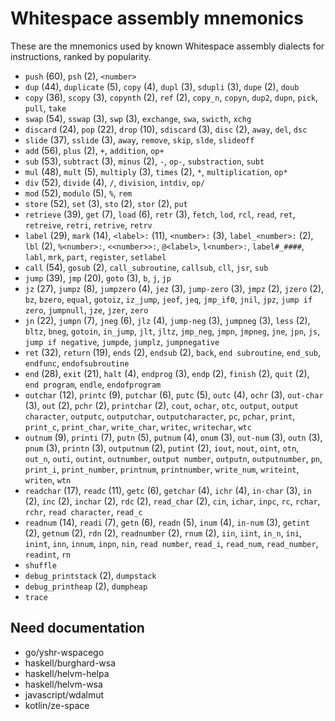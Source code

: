 # Whitespace assembly mnemonics

<!-- Generated by tools/generate_assembly.jq; DO NOT EDIT. -->

These are the mnemonics used by known Whitespace assembly dialects for
instructions, ranked by popularity.

- `push` (60), `psh` (2), `<number>`
- `dup` (44), `duplicate` (5), `copy` (4), `dupl` (3), `sdupli` (3), `dupe` (2), `doub`
- `copy` (36), `scopy` (3), `copynth` (2), `ref` (2), `copy_n`, `copyn`, `dup2`, `dupn`, `pick`, `pull`, `take`
- `swap` (54), `sswap` (3), `swp` (3), `exchange`, `swa`, `swicth`, `xchg`
- `discard` (24), `pop` (22), `drop` (10), `sdiscard` (3), `disc` (2), `away`, `del`, `dsc`
- `slide` (37), `sslide` (3), `away`, `remove`, `skip`, `slde`, `slideoff`
- `add` (56), `plus` (2), `+`, `addition`, `op+`
- `sub` (53), `subtract` (3), `minus` (2), `-`, `op-`, `substraction`, `subt`
- `mul` (48), `mult` (5), `multiply` (3), `times` (2), `*`, `multiplication`, `op*`
- `div` (52), `divide` (4), `/`, `division`, `intdiv`, `op/`
- `mod` (52), `modulo` (5), `%`, `rem`
- `store` (52), `set` (3), `sto` (2), `stor` (2), `put`
- `retrieve` (39), `get` (7), `load` (6), `retr` (3), `fetch`, `lod`, `rcl`, `read`, `ret`, `retreive`, `retri`, `retrive`, `retrv`
- `label` (29), `mark` (14), `<label>:` (11), `<number>:` (3), `label_<number>:` (2), `lbl` (2), `%<number>:`, `<<number>>:`, `@<label>`, `l<number>:`, `label#_####`, `labl`, `mrk`, `part`, `register`, `setlabel`
- `call` (54), `gosub` (2), `call_subroutine`, `callsub`, `cll`, `jsr`, `sub`
- `jump` (39), `jmp` (20), `goto` (3), `b`, `j`, `jp`
- `jz` (27), `jumpz` (8), `jumpzero` (4), `jez` (3), `jump-zero` (3), `jmpz` (2), `jzero` (2), `bz`, `bzero`, `equal`, `gotoiz`, `iz_jump`, `jeof`, `jeq`, `jmp_if0`, `jnil`, `jpz`, `jump if zero`, `jumpnull`, `jze`, `jzer`, `zero`
- `jn` (22), `jumpn` (7), `jneg` (6), `jlz` (4), `jump-neg` (3), `jumpneg` (3), `less` (2), `bltz`, `bneg`, `gotoin`, `in_jump`, `jlt`, `jltz`, `jmp_neg`, `jmpn`, `jmpneg`, `jne`, `jpn`, `js`, `jump if negative`, `jumpde`, `jumplz`, `jumpnegative`
- `ret` (32), `return` (19), `ends` (2), `endsub` (2), `back`, `end subroutine`, `end_sub`, `endfunc`, `endofsubroutine`
- `end` (28), `exit` (21), `halt` (4), `endprog` (3), `endp` (2), `finish` (2), `quit` (2), `end program`, `endle`, `endofprogram`
- `outchar` (12), `printc` (9), `putchar` (6), `putc` (5), `outc` (4), `ochr` (3), `out-char` (3), `out` (2), `pchr` (2), `printchar` (2), `cout`, `ochar`, `otc`, `output`, `output character`, `outputc`, `outputchar`, `outputcharacter`, `pc`, `pchar`, `print`, `print_c`, `print_char`, `write_char`, `writec`, `writechar`, `wtc`
- `outnum` (9), `printi` (7), `putn` (5), `putnum` (4), `onum` (3), `out-num` (3), `outn` (3), `pnum` (3), `printn` (3), `outputnum` (2), `putint` (2), `iout`, `nout`, `oint`, `otn`, `out_n`, `outi`, `outint`, `outnumber`, `output number`, `outputn`, `outputnumber`, `pn`, `print_i`, `print_number`, `printnum`, `printnumber`, `write_num`, `writeint`, `writen`, `wtn`
- `readchar` (17), `readc` (11), `getc` (6), `getchar` (4), `ichr` (4), `in-char` (3), `in` (2), `inc` (2), `inchar` (2), `rdc` (2), `read_char` (2), `cin`, `ichar`, `inpc`, `rc`, `rchar`, `rchr`, `read character`, `read_c`
- `readnum` (14), `readi` (7), `getn` (6), `readn` (5), `inum` (4), `in-num` (3), `getint` (2), `getnum` (2), `rdn` (2), `readnumber` (2), `rnum` (2), `iin`, `iint`, `in_n`, `ini`, `inint`, `inn`, `innum`, `inpn`, `nin`, `read number`, `read_i`, `read_num`, `read_number`, `readint`, `rn`
- `shuffle`
- `debug_printstack` (2), `dumpstack`
- `debug_printheap` (2), `dumpheap`
- `trace`

## Need documentation

- go/yshr-wspacego
- haskell/burghard-wsa
- haskell/helvm-helpa
- haskell/helvm-wsa
- javascript/wdalmut
- kotlin/ze-space

